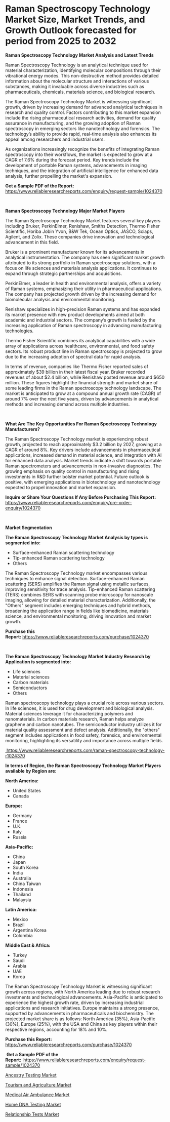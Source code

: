 <p><h1>Raman Spectroscopy Technology Market Size, Market Trends, and Growth Outlook forecasted for period from 2025 to 2032</h1></p><p><strong>Raman Spectroscopy Technology Market Analysis and Latest Trends</strong></p>
<p><p>Raman Spectroscopy Technology is an analytical technique used for material characterization, identifying molecular compositions through their vibrational energy modes. This non-destructive method provides detailed information about the molecular structure and interactions of various substances, making it invaluable across diverse industries such as pharmaceuticals, chemicals, materials science, and biological research.</p><p>The Raman Spectroscopy Technology Market is witnessing significant growth, driven by increasing demand for advanced analytical techniques in research and quality control. Factors contributing to this market expansion include the rising pharmaceutical research activities, demand for quality assurance in manufacturing, and the growing adoption of Raman spectroscopy in emerging sectors like nanotechnology and forensics. The technology’s ability to provide rapid, real-time analysis also enhances its appeal among researchers and industrial users.</p><p>As organizations increasingly recognize the benefits of integrating Raman spectroscopy into their workflows, the market is expected to grow at a CAGR of 7.6% during the forecast period. Key trends include the development of portable Raman systems, advancements in imaging techniques, and the integration of artificial intelligence for enhanced data analysis, further propelling the market's expansion.</p></p>
<p><strong>Get a Sample PDF of the Report:&nbsp;</strong> <a href="https://www.reliableresearchreports.com/enquiry/request-sample/1024370?utm_campaign=10&utm_medium=2&utm_source=Github&utm_content=ia&utm_term=06032025&utm_id=raman-spectroscopy-technology">https://www.reliableresearchreports.com/enquiry/request-sample/1024370</a></p>
<p>&nbsp;</p>
<p><strong>Raman Spectroscopy Technology Major Market Players</strong></p>
<p><p>The Raman Spectroscopy Technology Market features several key players including Bruker, PerkinElmer, Renishaw, Smiths Detection, Thermo Fisher Scientific, Horiba Jobin Yvon, B&W Tek, Ocean Optics, JASCO, Sciaps, Agilent, and Zolix. These companies drive innovation and technological advancement in this field.</p><p>Bruker is a prominent manufacturer known for its advancements in analytical instrumentation. The company has seen significant market growth attributed to its strong portfolio in Raman spectroscopy solutions, with a focus on life sciences and materials analysis applications. It continues to expand through strategic partnerships and acquisitions.</p><p>PerkinElmer, a leader in health and environmental analysis, offers a variety of Raman systems, emphasizing their utility in pharmaceutical applications. The company has projected growth driven by the increasing demand for biomolecular analysis and environmental monitoring.</p><p>Renishaw specializes in high-precision Raman systems and has expanded its market presence with new product developments aimed at both academic and industrial sectors. The company’s growth is fueled by the increasing application of Raman spectroscopy in advancing manufacturing technologies.</p><p>Thermo Fisher Scientific combines its analytical capabilities with a wide array of applications across healthcare, environmental, and food safety sectors. Its robust product line in Raman spectroscopy is projected to grow due to the increasing adoption of spectral data for rapid analysis.</p><p>In terms of revenue, companies like Thermo Fisher reported sales of approximately $39 billion in their latest fiscal year. Bruker recorded revenues of about $2.4 billion, while Renishaw posted revenue around $650 million. These figures highlight the financial strength and market share of some leading firms in the Raman spectroscopy technology landscape. The market is anticipated to grow at a compound annual growth rate (CAGR) of around 7% over the next five years, driven by advancements in analytical methods and increasing demand across multiple industries.</p></p>
<p>&nbsp;</p>
<p><strong>What Are The Key Opportunities For Raman Spectroscopy Technology Manufacturers?</strong></p>
<p><p>The Raman Spectroscopy Technology market is experiencing robust growth, projected to reach approximately $3.2 billion by 2027, growing at a CAGR of around 8%. Key drivers include advancements in pharmaceutical applications, increased demand in material science, and integration with AI for enhanced data analysis. Market trends indicate a shift towards portable Raman spectrometers and advancements in non-invasive diagnostics. The growing emphasis on quality control in manufacturing and rising investments in R&D further bolster market potential. Future outlook is positive, with emerging applications in biotechnology and nanotechnology expected to propel innovation and market expansion.</p></p>
<p><strong>Inquire or Share Your Questions If Any Before Purchasing This Report:</strong> <a href="https://www.reliableresearchreports.com/enquiry/pre-order-enquiry/1024370?utm_campaign=10&utm_medium=2&utm_source=Github&utm_content=ia&utm_term=06032025&utm_id=raman-spectroscopy-technology">https://www.reliableresearchreports.com/enquiry/pre-order-enquiry/1024370</a></p>
<p>&nbsp;</p>
<p><strong>Market Segmentation</strong></p>
<p><strong>The Raman Spectroscopy Technology Market Analysis by types is segmented into:</strong></p>
<p><ul><li>Surface-enhanced Raman scattering technology</li><li>Tip-enhanced Raman scattering technology</li><li>Others</li></ul></p>
<p><p>The Raman Spectroscopy Technology market encompasses various techniques to enhance signal detection. Surface-enhanced Raman scattering (SERS) amplifies the Raman signal using metallic surfaces, improving sensitivity for trace analysis. Tip-enhanced Raman scattering (TERS) combines SERS with scanning probe microscopy for nanoscale imaging, allowing for detailed material characterization. Additionally, the "Others" segment includes emerging techniques and hybrid methods, broadening the application range in fields like biomedicine, materials science, and environmental monitoring, driving innovation and market growth.</p></p>
<p><strong>Purchase this Report:&nbsp;</strong><a href="https://www.reliableresearchreports.com/purchase/1024370?utm_campaign=10&utm_medium=2&utm_source=Github&utm_content=ia&utm_term=06032025&utm_id=raman-spectroscopy-technology">https://www.reliableresearchreports.com/purchase/1024370</a></p>
<p>&nbsp;</p>
<p><strong>The Raman Spectroscopy Technology Market Industry Research by Application is segmented into:</strong></p>
<p><ul><li>Life sciences</li><li>Material sciences</li><li>Carbon materials</li><li>Semiconductors</li><li>Others</li></ul></p>
<p><p>Raman spectroscopy technology plays a crucial role across various sectors. In life sciences, it is used for drug development and biological analysis. Material sciences leverage it for characterizing polymers and nanomaterials. In carbon materials research, Raman helps analyze graphene and carbon nanotubes. The semiconductor industry utilizes it for material quality assessment and defect analysis. Additionally, the "others" segment includes applications in food safety, forensics, and environmental monitoring, highlighting its versatility and importance across multiple fields.</p></p>
<p><a href="https://www.reliableresearchreports.com/raman-spectroscopy-technology-r1024370?utm_campaign=10&utm_medium=2&utm_source=Github&utm_content=ia&utm_term=06032025&utm_id=raman-spectroscopy-technology">&nbsp;https://www.reliableresearchreports.com/raman-spectroscopy-technology-r1024370</a></p>
<p><strong>In terms of Region, the Raman Spectroscopy Technology Market Players available by Region are:</strong></p>
<p>
    <p> <strong> North America: </strong>
        <ul>
            <li>United States</li>
            <li>Canada</li>
        </ul>
        </p> 
    <p> <strong> Europe: </strong>
        <ul>
            <li>Germany</li>
            <li>France</li>
            <li>U.K.</li>
            <li>Italy</li>
            <li>Russia</li>
        </ul>
        </p> 
    <p> <strong> Asia-Pacific: </strong>
        <ul>
            <li>China</li>
            <li>Japan</li>
            <li>South Korea</li>
            <li>India</li>
            <li>Australia</li>
            <li>China Taiwan</li>
            <li>Indonesia</li>
            <li>Thailand</li>
            <li>Malaysia</li>
        </ul>
        </p> 
    <p> <strong> Latin America: </strong>
        <ul>
            <li>Mexico</li>
            <li>Brazil</li>
            <li>Argentina Korea</li>
            <li>Colombia</li>
        </ul>
        </p> 
    <p> <strong> Middle East & Africa: </strong>
        <ul>
            <li>Turkey</li>
            <li>Saudi</li>
            <li>Arabia</li>
            <li>UAE</li>
            <li>Korea</li>
        </ul>
    </p>
    </p>
<p><p>The Raman Spectroscopy Technology Market is witnessing significant growth across regions, with North America leading due to robust research investments and technological advancements. Asia-Pacific is anticipated to experience the highest growth rate, driven by increasing industrial applications and research initiatives. Europe maintains a strong presence, supported by advancements in pharmaceuticals and biochemistry. The projected market share is as follows: North America (35%), Asia-Pacific (30%), Europe (25%), with the USA and China as key players within their respective regions, accounting for 18% and 10%.</p></p>
<p><strong>Purchase this Report: </strong><a href="https://www.reliableresearchreports.com/purchase/1024370?utm_campaign=10&utm_medium=2&utm_source=Github&utm_content=ia&utm_term=06032025&utm_id=raman-spectroscopy-technology">https://www.reliableresearchreports.com/purchase/1024370</a></p>
<p>&nbsp;<strong>Get a Sample PDF of the Report:&nbsp;&nbsp;</strong><a href="https://www.reliableresearchreports.com/enquiry/request-sample/1024370?utm_campaign=10&utm_medium=2&utm_source=Github&utm_content=ia&utm_term=06032025&utm_id=raman-spectroscopy-technology">https://www.reliableresearchreports.com/enquiry/request-sample/1024370</a></p>
<p><strong></strong></p>
<p><p><a href="https://github.com/herakterroem/Market-Research-Report-List-1/blob/main/ancestry-testing-market.md?utm_campaign=10&utm_medium=2&utm_source=Github&utm_content=ia&utm_term=06032025&utm_id=raman-spectroscopy-technology">Ancestry Testing Market</a></p><p><a href="https://github.com/momossidram/Market-Research-Report-List-1/blob/main/tourism-and-agriculture-market.md?utm_campaign=10&utm_medium=2&utm_source=Github&utm_content=ia&utm_term=06032025&utm_id=raman-spectroscopy-technology">Tourism and Agriculture Market</a></p><p><a href="https://github.com/biyajausenik/Market-Research-Report-List-1/blob/main/medical-air-ambulance-market.md?utm_campaign=10&utm_medium=2&utm_source=Github&utm_content=ia&utm_term=06032025&utm_id=raman-spectroscopy-technology">Medical Air Ambulance Market</a></p><p><a href="https://github.com/sirayedantte/Market-Research-Report-List-1/blob/main/home-dna-testing-market.md?utm_campaign=10&utm_medium=2&utm_source=Github&utm_content=ia&utm_term=06032025&utm_id=raman-spectroscopy-technology">Home DNA Testing Market</a></p><p><a href="https://github.com/debowflaggqw/Market-Research-Report-List-1/blob/main/relationship-tests-market.md?utm_campaign=10&utm_medium=2&utm_source=Github&utm_content=ia&utm_term=06032025&utm_id=raman-spectroscopy-technology">Relationship Tests Market</a></p></p>